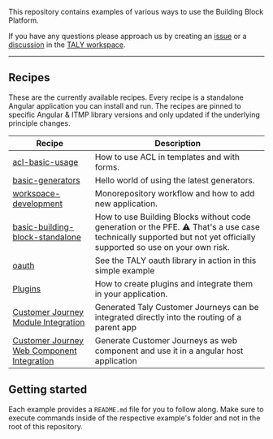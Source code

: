 This repository contains examples of various ways to use the Building Block Platform.

If you have any questions please approach us by creating an [issue](https://github.developer.allianz.io/ilt/taly-workspace/issues/new/choose) or a [discussion](https://github.developer.allianz.io/ilt/taly-workspace/discussions/new) in the [TALY workspace](https://github.developer.allianz.io/ilt/taly-workspace).

---

## Recipes

These are the currently available recipes. Every recipe is a standalone Angular application you can install and run.
The recipes are pinned to specific Angular & ITMP library versions and only updated if the underlying principle changes.

| Recipe                                                                            | Description                                                                                                                                                         |
| --------------------------------------------------------------------------------- | ------------------------------------------------------------------------------------------------------------------------------------------------------------------- |
| [acl-basic-usage](./examples/acl-basic-usage)                                     | How to use ACL in templates and with forms.                                                                                                                         |
| [basic-generators](./examples/basic-generators)                                   | Hello world of using the latest generators.                                                                                                                         |
| [workspace-development](./examples/workspace-development)                         | Monorepository workflow and how to add new application.                                                                                                             |
| [basic-building-block-standalone](./examples/basic-building-block-standalone)     | How to use Building Blocks without code generation or the PFE. ⚠️ That's a use case technically supported but not yet officially supported so use on your own risk. |
| [oauth](./examples/oauth)                                                         | See the TALY oauth library in action in this simple example                                                                                                         |
| [Plugins](./examples/plugins)                                                     | How to create plugins and integrate them in your application.                                                                                                       |
| [Customer Journey Module Integration](./examples/module-integration)              | Generated Taly Customer Journeys can be integrated directly into the routing of a parent app                                                                        |
| [Customer Journey Web Component Integration](./examples/webcomponent-integration) | Generate Customer Journeys as web component and use it in a angular host application                                                                                |

## Getting started

Each example provides a `README.md` file for you to follow along. Make sure to execute commands inside of the respective example's folder and not in the root of this repository.
